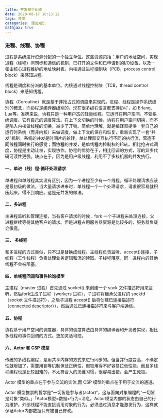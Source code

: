 ```yaml
---
title: 并发模型比较
date: 2020-08-17 16:13:12
tags: 并发
categories: 理论知识
mathjax: true
---
```


### 进程、线程、协程
进程是系统进行资源分配的一个独立单位。这些资源包括：用户的地址空间，实现进程（线程）间同步和通信的机制，已打开的文件和已申请到的I/O设备，以及一张由核心进程维护的地址映射表。内核通过进程控制块（PCB，process control block）来感知进程。

线程是调度和分派的基本单位。内核通过线程控制块（TCB，thread control block）来感知线程。

协程（Coroutine）就是基于非抢占式的调度来实现的。进程、线程是操作系统级别的概念，而协程是编译器级别的，现在很多编程语言都支持协程，如 Erlang、Lua等。准确来说，协程只是一种用户态的轻量线程。它运行在用户空间，不受系统调度。它有自己的调度算法。在上下文切换的时候，协程在用户空间切换，而不是陷入内核做线程的切换，减少了开销。简单地理解，就是编译器提供一套自己的运行时系统（而非内核）来做调度，做上下文的保存和恢复，重新实现了一套“并发”机制。系统的并发是时间片的轮转，单处理器交互执行不同的执行流，营造不同线程同时执行的感觉；而协程的并发，是单线程内控制权的轮转。相比抢占式调度，协程是主动让权，实现协作。协程的优势在于，相比回调的方式，写的异步代码可读性更强。缺点在于，因为是用户级线程，利用不了多核机器的并发执行。


#### 一、单进（线）程·循环处理请求
单进程和单线程其实没有区别，因为一个进程至少有一个线程。循环处理请求应该是最初级的做法。当大量请求进来时，单线程一个一个处理请求，请求很容易就积压起来，得不到响应。这是无并发的做法。

#### 二、多进程
主进程监听和管理连接，当有客户请求的时候，fork 一个子进程来处理连接，父进程继续等待其他客户的请求。但是进程占用服务器资源是比较多的，服务器负载会很高。

#### 三、 多线程
和多进程的方式类似，只不过是替换成线程。主线程负责监听、accept()连接，子线程（工作线程）负责处理业务逻辑和流的读取。子线程阻塞，同一进程内的其他线程不会被阻塞。

####  四、单线程回调和事件轮询模型
主进程（master 进程）首先通过 socket() 来创建一个 sock 文件描述符用来监听，然后fork生成子进程（workers 进程），子进程将继承父进程的 sockfd（socket 文件描述符），之后子进程 accept() 后将创建已连接描述符（connected descriptor）），然后通过已连接描述符来与客户端通信。

#### 五、协程
协程基于用户空间的调度器，具体的调度算法由具体的编译器和开发者实现，相比多线程和事件回调的方式，更加灵活可控。

#### 六、Actor 和 CSP 模型
传统的多线程编程，是用共享内存的方式来进行同步的。但当并行度变高，不确定性就增加了，需要用锁等机制保证正确性，但锁用得不好容易拉低性能。而且多线程编程也是比较困难的，不太符合人的思维习惯，很容易出错，会产生死锁。

Actor 模型的重点在于参与交流的实体,而 CSP 模型的重点在于用于交流的通道。

Actor 模型推崇的哲学是“一切皆是参与者(actor)”，这与面向对象编程的“一切皆是对象”类似。」「Actor模型=数据+行为+消息。Actor模型内部的状态由自己的行为维护，外部线程不能直接调用对象的行为，必须通过消息才能激发行为，这样就保证Actor内部数据只有被自己修改。